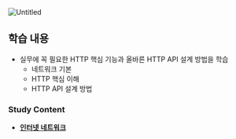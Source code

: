 ![Untitled](https://github.com/Heo-y-y/development-blog/assets/112863029/59eda9fd-3817-445a-abb1-befff4ce5025)

## 학습 내용
- 실무에 꼭 필요한 HTTP 핵심 기능과 올바른 HTTP API 설계 방법을 학습
  - 네트워크 기본
  - HTTP 핵심 이해
  - HTTP API 설계 방법

### Study Content
- **[인터넷 네트워크](인터넷네트워크.md)**
